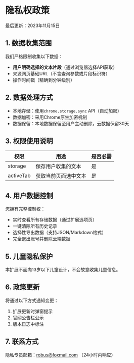 
# 隐私权政策

最后更新：2023年11月15日

## 1. 数据收集范围

我们严格限制收集以下数据：

- **用户明确选择的文本片段**（通过浏览器选择API获取）
- 来源网页基础URL（不含查询参数或片段标识符）
- 操作时间戳（精确到分钟级别）

## 2. 数据处理方式

- 本地存储：使用`chrome.storage.sync` API（自动加密）
- 数据加密：采用Chrome原生加密机制
- 数据保留：本地数据保留至用户主动删除，云数据保留30天

## 3. 权限使用说明

| 权限 | 用途 | 是否必需 |
|------|------|---------|
| storage | 保存用户收集的文本 | 是 |
| activeTab | 获取当前页面选中文本 | 是 |

## 4. 用户数据控制

您拥有完整控制权：

- 实时查看所有存储数据（通过扩展选项页）
- 一键清除所有历史记录
- 选择性导出数据（支持JSON/Markdown格式）
- 完全退出账号并删除云端数据

## 5. 儿童隐私保护

本扩展不面向13岁以下儿童设计，不会故意收集儿童信息。

## 6. 政策更新

将通过以下方式通知变更：

1. 扩展更新时弹窗提示
2. 官网公告栏公示
3. 版本日志中标注

## 7. 联系方式

隐私专员邮箱：<robus@foxmail.com>
（24小时内响应）
